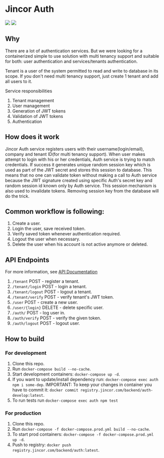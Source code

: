 # Jincor Auth
![](https://travis-ci.org/JincorTech/backend-auth.svg?branch=master)
![](https://habrastorage.org/webt/59/d5/42/59d542206afbe280817420.png)

## Why
There are a lot of authentication services. But we were looking for a containerized simple to use solution
with multi tenancy support and suitable for both: user authentication and services/tenants authentication.

Tenant is a user of the system permitted to read and write to database in its scope. If you don't need multi tenancy support, just create 1 tenant and add all users to it.

Service responsibilities

1. Tenant management
1. User management
2. Generation of JWT tokens
3. Validation of JWT tokens
4. Authentication

## How does it work
Jincor Auth service registers users with their username(login/email), company and tenant ID(for multi tenancy support).
When user makes attempt to login with his or her credentials, Auth service is trying to match credentials. If success
it generates unique random session key which is used as part of the JWT secret and stores this session to database. This means
that no one can validate token without making a call to Auth service because the JWT signature created using specific Auth's
secret key and random session id known only by Auth service.
This session mechanism is also used to invalidate tokens. Removing session key from the database will do the trick.


## Common workflow is following:

1. Create a user.
2. Login the user, save received token.
3. Verify saved token whenever authentication required.
4. Logout the user when necessary.
5. Delete the user when his account is not active anymore or deleted.


## API Endpoints
For more information, see [API Documentation](https://jincortech.github.io/backend-auth/index.html)

1. `/tenant` POST - register a tenant.
1. `/tenant/login` POST - login a tenant.
1. `/tenant/logout` POST - logout a tenant.
1. `/tenant/verify` POST - verify tenant's JWT token.
1. `/user` POST - create a new user.
1. `/user/{login}` DELETE - delete specific user.
1. `/auth/` POST - log user in.
1. `/auth/verify` POST - verify the given token.
1. `/auth/logout` POST - logout user.

## How to build

### For development

1. Clone this repo.
1. Run `docker-compose build --no-cache`.
1. Start development containers: `docker-compose up -d`.
1. If you want to update/install dependency run: `docker-compose exec auth npm i some-dep`.
IMPORTANT: To keep your changes in container you have to commit it: `docker commit registry.jincor.com/backend/auth-develop:latest`.
1. To run tests run `docker-compose exec auth npm test`

### For production
1. Clone this repo.
1. Run `docker-compose -f docker-compose.prod.yml build --no-cache`.
1. To start prod containers: `docker-compose -f docker-compose.prod.yml up -d`.
1. Push to registry: `docker push registry.jincor.com/backend/auth:latest`.
